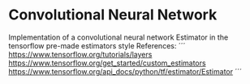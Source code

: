 # Convolutional Neural Network
Implementation of a convolutional neural network Estimator in the tensorflow pre-made estimators style
References:
´´´
https://www.tensorflow.org/tutorials/layers
https://www.tensorflow.org/get_started/custom_estimators
https://www.tensorflow.org/api_docs/python/tf/estimator/Estimator
´´´
